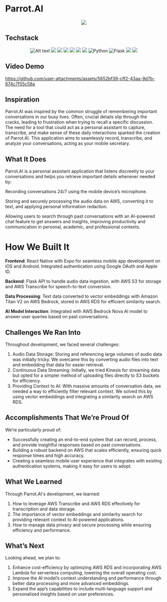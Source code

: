 # Parrot.AI
<div align="center">
<img src=https://github.com/user-attachments/assets/f97774ea-5c09-47b2-9e0b-8178b3812f6b>

</div>

## Techstack
<div align="center">
  <img alt="Alt text" src="https://img.shields.io/badge/AWS-%23FF9900.svg?style=for-the-badge&logo=amazon-aws&logoColor=white"/>
  <img src=https://img.shields.io/badge/Amazon%20S3-FF9900?style=for-the-badge&logo=amazons3&logoColor=white>
  <img src=https://img.shields.io/badge/Tailwind%20CSS-06B6D4.svg?style=for-the-badge&logo=Tailwind-CSS&logoColor=white>
  <img src=https://img.shields.io/badge/postgres-%23316192.svg?style=for-the-badge&logo=postgresql&logoColor=white>
  <img src=https://img.shields.io/badge/Node.js-5FA04E.svg?style=for-the-badge&logo=nodedotjs&logoColor=white>
  <img src=https://img.shields.io/badge/expo-1C1E24?style=for-the-badge&logo=expo&logoColor=#D04A37>
  <img src=https://img.shields.io/badge/react_native-%2320232a.svg?style=for-the-badge&logo=react&logoColor=%2361DAFB>
  <img src="https://img.shields.io/badge/Python-3776AB.svg?style=for-the-badge&logo=Python&logoColor=white" alt="Python">
  <img src="https://img.shields.io/badge/Flask-000000.svg?style=for-the-badge&logo=Flask&logoColor=white" alt="Flask">
  <img src=https://img.shields.io/badge/gunicorn-%298729.svg?style=for-the-badge&logo=gunicorn&logoColor=white>
  <img src="https://img.shields.io/badge/typescript-%23007ACC.svg?style=for-the-badge&logo=typescript&logoColor=white">
</div>

## Video Demo
https://github.com/user-attachments/assets/5652bf39-cff2-43aa-9d7b-674c7f55c58a

## Inspiration
Parrot.AI was inspired by the common struggle of remembering important conversations in our busy lives. Often, crucial details slip through the cracks, leading to frustration when trying to recall a specific discussion. The need for a tool that could act as a personal assistant to capture, transcribe, and make sense of these daily interactions sparked the creation of Parrot.AI. This application aims to seamlessly record, transcribe, and analyze your conversations, acting as your mobile secretary.

## What It Does
Parrot.AI is a personal assistant application that listens discreetly to your conversations and helps you retrieve important details whenever needed by:

Recording conversations 24/7 using the mobile device’s microphone.

Storing and securely processing the audio data on AWS, converting it to text, and applying personal information redaction.

Allowing users to search through past conversations with an AI-powered chat feature to get answers and insights, improving productivity and communication in personal, academic, and professional contexts.

# How We Built It

**Frontend**: React Native with Expo for seamless mobile app development on iOS and Android. Integrated authentication using Google OAuth and Apple ID.

**Backend**: Flask API to handle audio data ingestion, with AWS S3 for storage and AWS Transcribe for speech-to-text conversion.

**Data Processing**: Text data converted to vector embeddings with Amazon Titan V2 on AWS Bedrock, stored in AWS RDS for efficient similarity search.

**AI Model Interaction**: Integrated with AWS Bedrock Nova AI model to answer user queries based on past conversations.

## Challenges We Ran Into
Throughout development, we faced several challenges:

1. Audio Data Storage: Storing and referencing large volumes of audio data was initially tricky. We overcame this by converting audio files into text and embedding that data for easier retrieval.
2. Continuous Data Streaming: Initially, we tried Kinesis for streaming data but opted for a simpler method of uploading files directly to S3 buckets for efficiency.
3. Providing Context to AI: With massive amounts of conversation data, we needed a way to efficiently filter relevant context. We solved this by using vector embeddings and integrating a similarity search on AWS RDS.

## Accomplishments That We’re Proud Of
We’re particularly proud of:

- Successfully creating an end-to-end system that can record, process, and provide insightful responses based on past conversations.
- Building a robust backend on AWS that scales efficiently, ensuring quick response times and high accuracy.
- Creating a seamless mobile user experience that integrates with existing authentication systems, making it easy for users to adopt.

## What We Learned
Through Parrot.AI's development, we learned:
1. How to leverage AWS Transcribe and AWS RDS effectively for transcription and data storage.
2. The importance of vector embeddings and similarity search for providing relevant context to AI-powered applications.
3. How to manage data privacy and secure processing while ensuring efficiency and performance.

## What’s Next
Looking ahead, we plan to:
1. Enhance cost-efficiency by optimizing AWS RDS and incorporating AWS Lambda for serverless computing, lowering the overall operating cost.
2. Improve the AI model’s context understanding and performance through better data processing and more advanced embeddings.
3. Expand the app’s capabilities to include multi-language support and personalized insights based on user preferences.
